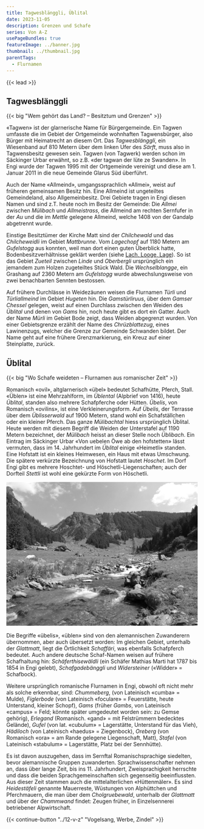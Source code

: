 ```yaml
---
title: Tagwesblänggli, Üblital
date: 2023-11-05
description: Grenzen und Schafe
series: Von A-Z
usePageBundles: true
featureImage: ../banner.jpg
thumbnail: ../thumbnail.jpg
parentTags:
  - Flurnamen
---
```


{{< lead >}}

## Tagwesblänggli

{{< big "Wem gehört das Land? – Besitztum und Grenzen" >}}

«Tagwen» ist der glarnerische Name für Bürgergemeinde. Ein Tagwen
umfasste die im Gebiet der Ortgemeinde wohnhaften Tagwensbürger, also
Bürger mit Heimatrecht an diesem Ort. Das *Tagwesblänggli*, ein
Wiesenband auf 810 Metern über dem linken Ufer des *Särft*, muss also
in Tagwensbesitz gewesen sein. Tagwen (von Tagwerk) werden schon im
Säckinger Urbar erwähnt, so z.B. «der tagwan der lüte ze Swanden». In
Engi wurde der Tagwen 1995 mit der Ortgemeinde vereinigt und diese
am 1. Januar 2011 in die neue Gemeinde Glarus Süd überführt.

Auch der Name «Allmeind», umgangssprachlich «Allmei», weist auf
früheren gemeinsamen Besitz hin. Eine Allmeind ist ungeteiltes
Gemeindeland, also Allgemeinbesitz. Drei Gebiete tragen in Engi diesen
Namen und sind z.T. heute noch im Besitz der Gemeinde: Die *Allmei*
zwischen *Mülibach* und *Allmeistrass*, die Allmeind am rechten
Sernfufer in der *Au* und die im *Mettle* gelegene Allmeind, welche
1408 von der Gandalp abgetrennt wurde.

Einstige Besitztümer der Kirche Matt sind der *Chilchewald* und das
*Chilcheweidli* im Gebiet *Mattbrunne*. Vom *Lagechopf* auf 1180
Metern am *Gufelstogg* aus konnten, weil man dort einen guten
Überblick hatte, Bodenbesitzverhältnisse geklärt werden (siehe [Lach,
Looge, Lage](../../artikel/ein-kreuz/#lach-looge-lage)). So ist das
Gebiet *Zueteil* zwischen *Linde* und *Oberbergli* ursprünglich ein
jemandem zum Holzen zugeteiltes Stück Wald. Die *Wechselblangge*, ein
Grashang auf 2360 Metern am *Gufelstogg* wurde abwechslungsweise von
zwei benachbarten Sennten bestossen.

Auf frühere Durchlässe in Weidezäunen weisen die Flurnamen *Türli* und
*Türliallmeind* im Gebiet *Hugeten* hin. Die *Gamstürliruus*, über dem
*Gamser Chessel* gelegen, weist auf einen Durchlass zwischen den
Weiden des *Üblital* und denen von *Gams* hin, noch heute gibt es dort
ein Gatter.  Auch der Name *Mürli* im Gebiet Bode zeigt, dass Weiden
abgegrenzt wurden. Von einer Gebietsgrenze erzählt der Name des
*Chrüzblattezug*, eines Lawinenzugs, welcher die Grenze zur Gemeinde
Schwanden bildet. Der Name geht auf eine frühere Grenzmarkierung, ein
Kreuz auf einer Steinplatte, zurück.

## Üblital

{{< big "Wo Schafe weideten – Flurnamen aus romanischer Zeit" >}}

Romanisch «ovil», altglarnerisch «übel» bedeutet Schafhütte, Pferch,
Stall. «Üblen» ist eine Mehrzahlform, im *Üblental* (Alpbrief von
1416), heute *Üblital*, standen also mehrere Schafpferche oder
Hütten. *Übelis*, von Romanisch «ovilins», ist eine
Verkleinerungsform. Auf *Übelis*, der Terrasse über dem *Üblisserwald*
auf 1900 Metern, stand wohl ein Schafställchen oder ein kleiner
Pferch. Das ganze *Mülibachtal* hiess ursprünglich Üblital. Heute
werden mit diesem Begriff die Weiden der Unterstafel auf 1190 Metern
bezeichnet, der *Mülibach* heisst an dieser Stelle noch
*Üblibach*. Ein Eintrag im Säckinger Urbar «Von uebelen Öwe ab den
hofstetten» lässt vermuten, dass im 14. Jahrhundert im *Üblital*
einige «Heimetli» standen. Eine Hofstatt ist ein kleines Heimwesen,
ein Haus mit etwas Umschwung. Die spätere verkürzte Bezeichnung von
Hofstatt lautet *Hoschet*. Im Dorf Engi gibt es mehrere Hoschtet- und
Höschetli-Liegenschaften; auch der Dorfteil *Stettli* ist wohl eine
gekürzte Form von Höschetli.

![Der Name «Üblital» wird vom Romanischen «ovil», der Bezeichnung für Schaf, abgeleitet.](p7095751.jpg)

Die Begriffe «übelis», «üblen» sind von den alemannischen Zuwanderern
übernommen, aber auch übersetzt worden: Im gleichen Gebiet, unterhalb
der *Glattmatt*, liegt die Örtlichkeit *Schaffäri*, was ebenfalls
Schafpferch bedeutet. Auch andere deutsche Schaf-Namen weisen auf
frühere Schafhaltung hin: *Schäferthisewäldli* (ein Schäfer Mathias
Marti hat 1787 bis 1854 in Engi gelebt), *Schafgadebänggli* und
*Widersteiner* («Widder» = Schafbock).

Weitere ursprünglich romanische Flurnamen in Engi, obwohl oft nicht
mehr als solche erkennbar, sind: *Chummeberg*, (von Lateinisch «cumba»
= Mulde), *Figlerbode* (von Lateinisch «foculare» = Feuerstätte, heute
Unterstand, kleiner Schopf), *Gams* (früher *Gambs*, von Lateinisch
«campus» = Feld; könnte später umgedeutet worden sein: zu Gemse
gehörig), *Erlegand* (Romanisch. «gand» = mit Felstrümmern bedecktes
Gelände), *Gufel* (von lat. «cubulum» = Lagerstätte, Unterstand für
das Vieh), *Hädiloch* (von Lateinisch «haedus» = Ziegenbock),
*Oreberg* (von Romanisch «ora» = am Rande gelegene Liegenschaft,
Matt), *Stafel* (von Lateinisch «stabulum» = Lagerstätte, Platz bei
der Sennhütte).

Es ist davon auszugehen, dass im Sernftal Romanischsprachige
siedelten, bevor alemannische Gruppen
zuwanderten. Sprachwissenschafter nehmen an, dass über lange Zeit, bis
ins 11. Jahrhundert, Zweisprachigkeit herrschte und dass die beiden
Sprachgemeinschaften sich gegenseitig beeinflussten. Aus dieser Zeit
stammen auch die mittelalterlichen «Hüttenmäler». Es sind
*Heidestäfeli* genannte Mauerreste, Wüstungen von Alphüttchen und
Pferchmauern, die man über dem *Cholgruebewald*, unterhalb der
*Glattmatt* und über der *Chammwand* findet: Zeugen früher, in
Einzelsennerei betriebener Alpwirtschaft.

{{< continue-button "../12-v-z" "Vogelsang, Werbe, Zindel" >}}
